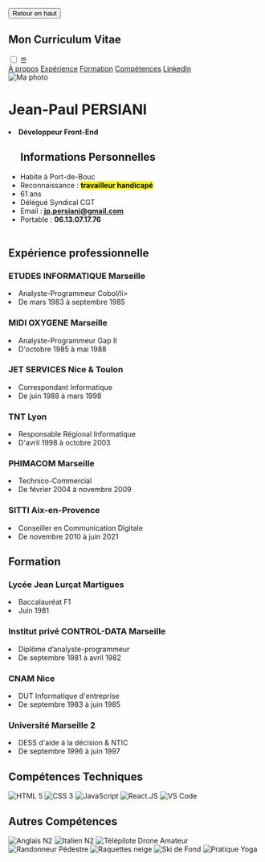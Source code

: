 <!DOCTYPE html>
<html lang="en">
<head>
    <meta charset="UTF-8">
    <meta name="viewport" content="width=device-width, initial-scale=1.0">
    <title>Mon CV</title>
    <link rel="stylesheet" href="Styles/cvresp.css">
</head>
<script>
* {
    box-sizing: border-box;
}

body {
    margin: 0;
    font-family: Arial, sans-serif;
}

.navbar {
    background-color: #333;
    color:rgb(230, 75, 14);
    display: flex;
    justify-content: space-between;
    align-items: center;
    padding: 20px;
}

.navbar-links a {
    color:rgb(145, 117, 106);
    text-decoration: none;
    margin-right: 20px;
}

.navbar-toggle-label {
    display: none;
}

.container {
    max-width: 800px;
    margin: 0 auto;
    padding: 20px;
}

.header {
    display: flex;
    align-items: center;
    gap: 20px;
}

.photo {
    flex: 1;
    max-width: 200px;
    margin-right: 20px;
}

#retourEnHaut {
    display: none; 
    position: fixed;
    bottom: 20px;
    right: 20px;
    z-index: 99;
    font-size: 18px;
    padding: 10px;
    background-color: #000;
    border-radius: 10px;
    color:rgb(230, 75, 14);
    cursor: pointer;
  }
  
.photo img {
    max-width: 100%;
    border-radius: 16px;
}

.left, .right {
    flex: 1;
    margin-right: 30px;
}

h1 {
    color:rgb(26, 127, 211);
}

#jpp {
    color: black;
}

h2 {
    margin-top: 40px;
    color:blue;
    font-size:xx-large;    
}

h3 {
    margin-top: 40px;
    color:rgb(38, 130, 206);
}

ul {
    list-style: none;
    padding: 0;
}

.job, .education {
    margin-bottom: 20px;
}

.job h3, .education h3 {
    margin-top: 0;
}

#experience,
#education,
#skills {
  border: 1px solid #d1b1b1;
  padding: 20px;
  margin-bottom: 20px;
}

.li {
    list-style: none;
    font-size: larger;
    text-decoration: none;

}

.nli {
    list-style: none;
    font-size: small;
    padding-left: 20px;
}

.logos-container {
    display: flex;
}

.logo {
    display: inline-block;
    width: 120px;
    height: 120px;
    margin-right: 10px;
    object-fit: contain;
}

.logo1 {
    display: inline-block;
    width: 80px;
    height: 80px;
    margin-right: 10px;
    object-fit: contain;
}
  
@media screen and (max-width: 600px) 
{
    .header {
        flex-direction: column;
        align-items: center;
    }

     .navbar-links {
        display: none;
        flex-direction: column;
        align-items: flex-start;
        margin-top: 20px;
        width: 100%;
        padding: 0;
    }    

    .navbar-toggle-label {
        display: block;
        cursor: pointer;
        font-size: 1.5em;
        margin-right: 20px;
    }

    #navbar-toggle:checked ~ .navbar-links {
        display: flex;
    }

    .photo {
        margin: 0;
        margin-bottom: 20px;
    }

    .info {
        text-align: center;
    }

    .left, .right {
        margin: 0;
    }

    .navbar {
        flex-direction: column;
        align-items: flex-start;
        padding: 10px;
    }

    .navbar-links a {
        margin: 10px 0;
    }

    .logo {
        width: 60px;
        height: 60px;
        margin-right: 10px;
    }

    .logo1 {
        width: 35px;
        height: 35px;
        margin-right: 10px;
    }

}
</script>
<body>
    <button id="retourEnHaut" onclick="retourEnHaut()">Retour en haut</button>
    <nav class="navbar">
        <div class="navbar-brand">
            <h1>Mon Curriculum Vitae</h1>
        </div>
        <input type="checkbox" id="navbar-toggle">
        <label for="navbar-toggle" class="navbar-toggle-label">&#9776;</label>
        <div class="navbar-links">
            <a href="#about">À propos</a>
            <a href="#experience">Expérience</a>
            <a href="#education">Formation</a>
            <a href="#skills">Compétences</a>
            <a href="https://www.linkedin.com/in/jean-paul-persiani-66021792/">LinkedIn</a>                    
        </div>
    </nav>
    <div class="container">
        <div class="header">
            <div class="photo">
                <img src="Images/PhotoJPP.jpg" alt="Ma photo">
            </div>
            <div class="info">
                <h1 id="jpp">Jean-Paul PERSIANI</h1>
                <li class="li"><strong>Développeur Front-End</strong></li>
            </div>
        </div>
        <div class="main">
            <div id="about" class="left">
            <ul>
                <h2>Informations Personnelles</h2>
                <li>Habite à Port-de-Bouc</li>
                <li>Reconnaissance : <mark><strong>travailleur handicapé</strong></mark></li>
                <li>61 ans</li>
                <li>Délégué Syndical CGT</li>
                <li>Email : <strong><a href="mailto:jp.persiani@gmail.com">jp.persiani@gmail.com</a></strong></li>
                <li>Portable : <strong>06.13.07.17.76</strong></li><br>
            </ul>
            </div>
            <div id="experience" class="right">
                <h2>Expérience professionnelle</h2>
                <div class="job">
                    <h3>ETUDES INFORMATIQUE Marseille</h3>
                    <li class="li">Analyste-Programmeur Cobol/li>
                    <li class="nli">De mars 1983 à septembre 1985</li>
                </div>
                <div class="job">
                    <h3>MIDI OXYGENE Marseille</h3>
                    <li class="li">Analyste-Programmeur Gap II</li>
                    <li class="nli">D'octobre 1985 à mai 1988</li>
                </div>
                <div class="job">
                    <h3>JET SERVICES Nice & Toulon</h3>
                    <li class="li">Correspondant Informatique</li>
                    <li class="nli">De juin 1988 à mars 1998</li>
                </div>
                <div class="job">
                    <h3>TNT Lyon</h3>
                    <li class="li">Responsable Régional Informatique</li>
                    <li class="nli">D'avril 1998 à octobre 2003</li>
                </div>
                <div class="job">
                    <h3>PHIMACOM Marseille</h3>
                    <li class="li">Technico-Commercial</li>
                    <li class="nli">De février 2004 à novembre 2009</li>
                </div>
                <div class="job">
                    <h3>SITTI Aix-en-Provence</h3>
                    <li class="li">Conseiller en Communication Digitale</li>
                    <li class="nli">De novembre 2010 à juin 2021</li>
                </div>
            </div>
            <div id="education" class="left">
                <h2>Formation</h2>
                <div class="education">
                    <h3>Lycée Jean Lurçat Martigues</h3>
                    <li class="li">Baccalauréat F1</li>
                    <li class="nli">Juin 1981</li>
                </div>
                <div class="education">
                    <h3>Institut privé CONTROL-DATA Marseille</h3>
                    <li class="li">Diplôme d’analyste-programmeur</li>
                    <li class="nli">De septembre 1981 à avril 1982</li>
                </div>               
                <div class="education">
                    <h3>CNAM Nice</h3>
                    <li class="li">DUT Informatique d'entreprise</li>
                    <li class="nli">De septembre 1983 à juin 1985</li>
                </div>
                <div class="education">
                    <h3>Université Marseille 2</h3>
                    <li class="li">DESS d'aide à la décision & NTIC</li>
                    <li class="nli">De septembre 1996 à juin 1997</li>
                </div>
            </div>
            <div id="skills" class="right">
                <h2>Compétences Techniques</h2>
                <div class="logos-container">
                    <img src="Images/Html5.png" alt="HTML 5" class="logo">
                    <img src="Images/Css3.png" alt="CSS 3" class="logo">
                    <img src="Images/Js.png" alt="JavaScript" class="logo">
                    <img src="Images/React.png" alt="React.JS" class="logo">
                    <img src="Images/VsCode.jpg" alt="VS Code" class="logo">     
                </div>           
                <h2>Autres Compétences</h2>
                <div class="logos-container">
                    <img src="Images/Anglais.jpg" alt="Anglais N2" class="logo1">
                    <img src="Images/Italien.jpg" alt="Italien N2" class="logo1">
                    <img src="Images/Drone.jpg" alt="Télépilote Drone Amateur" class="logo1">
                    <img src="Images/Rando.jpg" alt="Randonneur Pédestre" class="logo1">
                    <img src="Images/Raquettes.jpg" alt="Raquettes neige" class="logo1">     
                    <img src="Images/Ski2Fond.jpg" alt="Ski de Fond" class="logo1">   
                    <img src="Images/Yoga.jpg" alt="Pratique Yoga" class="logo1">   
                </div>          
            </div>
        </div>
    </div>
    <script src="cvresp.js"></script>
</body>
</html>
